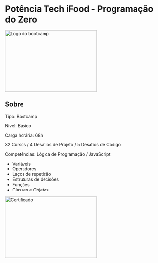 <h1>
  Potência Tech iFood - Programação do Zero
</h1>
<img src="https://github.com/WenderMachado/Potencia-Tech-Ifood-Dio/blob/main/Img/bootcamp.png?raw=true" alt="Logo do bootcamp" width="300" height="200">


<h2>Sobre</h2>

Tipo: Bootcamp

Nivel: Básico

Carga horária: 68h

32 Cursos / 4 Desafios de Projeto / 5 Desafios de Código

Competências: Lógica de Programação / JavaScript

 - Variáveis
 - Operadores
 - Laços de repetição
 - Estruturas de decisões
 - Funções
 - Classes e Objetos

<img src="https://github.com/WenderMachado/Potencia-Tech-Ifood-Dio/blob/main/cerrtfcado.jpg?raw=true)" alt="Certificado" width="300" height="200">
